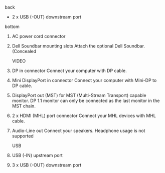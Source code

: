
back
- 2 x USB (-OUT) downstream port

bottom
1. AC power cord connector 
   
2. Dell Soundbar mounting slots Attach the optional Dell Soundbar. (Concealed 
   
   VIDEO
3. DP in connector Connect your computer with DP cable. 
4. Mini DisplayPort in connector Connect your computer with Mini-DP to DP cable. 
5. DisplayPort out (MST)  for MST (Multi-Stream Transport) capable monitor. DP 1.1 monitor can only be connected as the last monitor in the MST chain. 
6. 2 x HDMI (MHL) port connector Connect your MHL devices with MHL cable. 
   
7. Audio-Line out Connect your speakers. Headphone usage is not supported 
   
   USB
8. USB (-IN) upstream port
9. 3 x USB (-OUT) downstream port 